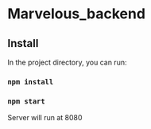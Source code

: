 # Marvelous_backend

## Install

In the project directory, you can run:

### `npm install`

### `npm start`
Server will run at 8080
